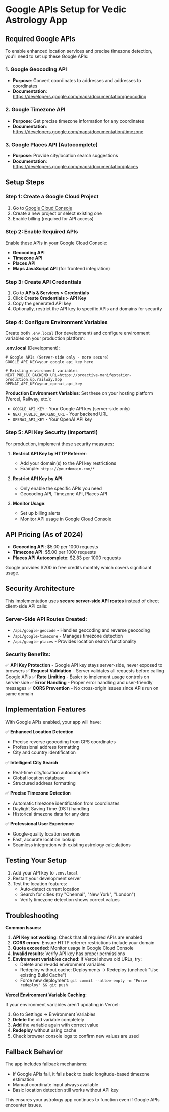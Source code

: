 # Google APIs Setup for Vedic Astrology App

## Required Google APIs

To enable enhanced location services and precise timezone detection, you'll need to set up these Google APIs:

### 1. Google Geocoding API
- **Purpose**: Convert coordinates to addresses and addresses to coordinates
- **Documentation**: https://developers.google.com/maps/documentation/geocoding

### 2. Google Timezone API  
- **Purpose**: Get precise timezone information for any coordinates
- **Documentation**: https://developers.google.com/maps/documentation/timezone

### 3. Google Places API (Autocomplete)
- **Purpose**: Provide city/location search suggestions
- **Documentation**: https://developers.google.com/maps/documentation/places

## Setup Steps

### Step 1: Create a Google Cloud Project
1. Go to [Google Cloud Console](https://console.cloud.google.com/)
2. Create a new project or select existing one
3. Enable billing (required for API access)

### Step 2: Enable Required APIs
Enable these APIs in your Google Cloud Console:
- **Geocoding API**
- **Timezone API** 
- **Places API**
- **Maps JavaScript API** (for frontend integration)

### Step 3: Create API Credentials
1. Go to **APIs & Services > Credentials**
2. Click **Create Credentials > API Key**
3. Copy the generated API key
4. Optionally, restrict the API key to specific APIs and domains for security

### Step 4: Configure Environment Variables

Create both `.env.local` (for development) and configure environment variables on your production platform:

**.env.local** (Development):
```env
# Google APIs (Server-side only - more secure)
GOOGLE_API_KEY=your_google_api_key_here

# Existing environment variables  
NEXT_PUBLIC_BACKEND_URL=https://proactive-manifestation-production.up.railway.app
OPENAI_API_KEY=your_openai_api_key
```

**Production Environment Variables**:
Set these on your hosting platform (Vercel, Railway, etc.):
- `GOOGLE_API_KEY` - Your Google API key (server-side only)
- `NEXT_PUBLIC_BACKEND_URL` - Your backend URL
- `OPENAI_API_KEY` - Your OpenAI API key

### Step 5: API Key Security (Important!)

For production, implement these security measures:

1. **Restrict API Key by HTTP Referrer**:
   - Add your domain(s) to the API key restrictions
   - Example: `https://yourdomain.com/*`

2. **Restrict API Key by API**:
   - Only enable the specific APIs you need
   - Geocoding API, Timezone API, Places API

3. **Monitor Usage**:
   - Set up billing alerts
   - Monitor API usage in Google Cloud Console

## API Pricing (As of 2024)

- **Geocoding API**: $5.00 per 1000 requests
- **Timezone API**: $5.00 per 1000 requests  
- **Places API Autocomplete**: $2.83 per 1000 requests

Google provides $200 in free credits monthly which covers significant usage.

## Security Architecture

This implementation uses **secure server-side API routes** instead of direct client-side API calls:

### Server-Side API Routes Created:
- `/api/google-geocode` - Handles geocoding and reverse geocoding
- `/api/google-timezone` - Manages timezone detection  
- `/api/google-places` - Provides location search functionality

### Security Benefits:
✅ **API Key Protection** - Google API key stays server-side, never exposed to browsers
✅ **Request Validation** - Server validates all requests before calling Google APIs
✅ **Rate Limiting** - Easier to implement usage controls on server-side
✅ **Error Handling** - Proper error handling and user-friendly messages
✅ **CORS Prevention** - No cross-origin issues since APIs run on same domain

## Implementation Features

With Google APIs enabled, your app will have:

✅ **Enhanced Location Detection**
- Precise reverse geocoding from GPS coordinates
- Professional address formatting
- City and country identification

✅ **Intelligent City Search**
- Real-time city/location autocomplete
- Global location database
- Structured address formatting

✅ **Precise Timezone Detection**
- Automatic timezone identification from coordinates
- Daylight Saving Time (DST) handling
- Historical timezone data for any date

✅ **Professional User Experience**
- Google-quality location services
- Fast, accurate location lookup
- Seamless integration with existing astrology calculations

## Testing Your Setup

1. Add your API key to `.env.local`
2. Restart your development server
3. Test the location features:
   - Auto-detect current location
   - Search for cities (try "Chennai", "New York", "London")
   - Verify timezone detection shows correct values

## Troubleshooting

**Common Issues:**

1. **API Key not working**: Check that all required APIs are enabled
2. **CORS errors**: Ensure HTTP referrer restrictions include your domain
3. **Quota exceeded**: Monitor usage in Google Cloud Console
4. **Invalid results**: Verify API key has proper permissions
5. **Environment variables cached**: If Vercel shows old URLs, try:
   - Delete and re-add environment variables
   - Redeploy without cache: Deployments → Redeploy (uncheck "Use existing Build Cache")
   - Force new deployment: `git commit --allow-empty -m "Force redeploy" && git push`

**Vercel Environment Variable Caching:**

If your environment variables aren't updating in Vercel:
1. Go to Settings → Environment Variables
2. **Delete** the old variable completely
3. **Add** the variable again with correct value
4. **Redeploy** without using cache
5. Check browser console logs to confirm new values are used

## Fallback Behavior

The app includes fallback mechanisms:
- If Google APIs fail, it falls back to basic longitude-based timezone estimation
- Manual coordinate input always available
- Basic location detection still works without API key

This ensures your astrology app continues to function even if Google APIs encounter issues.